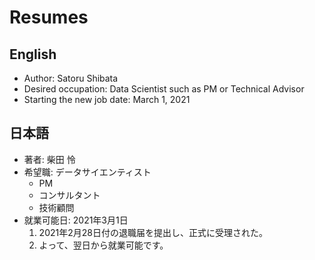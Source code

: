 # Resumes
## English
- Author: Satoru Shibata
- Desired occupation: Data Scientist such as PM or Technical Advisor
- Starting the new job date: March 1, 2021
## 日本語
- 著者: 柴田 怜
- 希望職: データサイエンティスト
    - PM
    - コンサルタント
    - 技術顧問
- 就業可能日: 2021年3月1日
    1. 2021年2月28日付の退職届を提出し、正式に受理された。
    1. よって、翌日から就業可能です。

